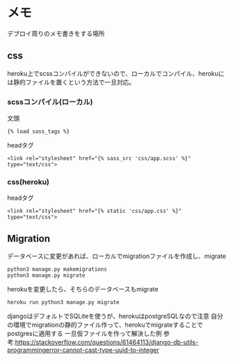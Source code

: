 # メモ
デプロイ周りのメモ書きをする場所

## css
heroku上でscssコンパイルができないので、ローカルでコンパイル、herokuには静的ファイルを置くという方法で一旦対応。

### scssコンパイル(ローカル)
文頭
```
{% load sass_tags %}
```
headタグ
```
<link rel="stylesheet" href="{% sass_src 'css/app.scss' %}" type="text/css">
```

### css(heroku)
headタグ
```
<link rel="stylesheet" href="{% static 'css/app.css' %}" type="text/css">
```

## Migration
データベースに変更があれば、ローカルでmigrationファイルを作成し、migrate
```
python3 manage.py makemigrations
python3 manage.py migrate
```

herokuを変更したら、そちらのデータベースもmigrate
```
heroku run python3 manage.py migrate
```
djangoはデフォルトでSQLiteを使うが、herokuはpostgreSQLなので注意
自分の環境でmigrationの静的ファイル作って、herokuでmigrateすることでpostgresに適用する
一旦仮ファイルを作って解決した例
参考:https://stackoverflow.com/questions/61464113/django-db-utils-programmingerror-cannot-cast-type-uuid-to-integer
